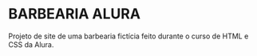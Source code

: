 # BARBEARIA ALURA

Projeto de site de uma barbearia fictícia feito durante o curso de HTML e CSS da Alura.